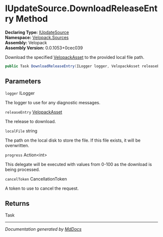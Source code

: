 ﻿<!--  
  <auto-generated>   
    The contents of this file were generated by a tool.  
    Changes to this file may be list if the file is regenerated  
  </auto-generated>   
-->

# IUpdateSource.DownloadReleaseEntry Method

**Declaring Type:** [IUpdateSource](../index.md)  
**Namespace:** [Velopack.Sources](../../index.md)  
**Assembly:** Velopack  
**Assembly Version:** 0.0.1053+0cec039

Download the specified [VelopackAsset](../../../VelopackAsset/index.md) to the provided local file path.

```csharp
public Task DownloadReleaseEntry(ILogger logger, VelopackAsset releaseEntry, string localFile, Action<int> progress, CancellationToken cancelToken = default);
```

## Parameters

`logger`  ILogger

The logger to use for any diagnostic messages.

`releaseEntry`  [VelopackAsset](../../../VelopackAsset/index.md)

The release to download.

`localFile`  string

The path on the local disk to store the file. If this file exists,             it will be overwritten.

`progress`  Action\<int\>

This delegate will be executed with values from 0\-100 as the             download is being processed.

`cancelToken`  CancellationToken

A token to use to cancel the request.

## Returns

Task

___

*Documentation generated by [MdDocs](https://github.com/ap0llo/mddocs)*
